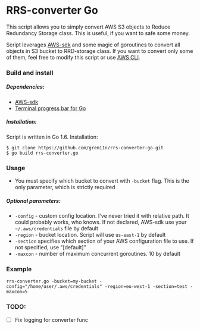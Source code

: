# RRS-converter Go

This script allows you to simply convert AWS S3 objects to Reduce Redundancy Storage class. This is useful, if you want to safe some money.

Script leverages
[AWS-sdk](https://github.com/aws/aws-sdk-go)
and some magic of goroutines to convert all objects in S3 bucket to RRD-storage class. If you want to convert only some of them, feel free to modify this script or use
[AWS CLI](http://www.developmentshack.com/amazon-s3-command-line-optionstipstricks/42).

### Build and install
##### Dependencies:
- [AWS-sdk](https://github.com/aws/aws-sdk-go)
- [Terminal progress bar for Go](https://github.com/cheggaaa/pb)


##### Installation:
Script is written in Go 1.6. Installation:
```
$ git clone https://github.com/grem11n/rrs-converter-go.git
$ go build rrs-converter.go
```

### Usage

- You must specify which bucket to convert with `-bucket` flag. This is the only parameter, which is strictly required

##### Optional parameters:

- `-config` - custom config location. I've never tried it with relative path. It could probably works, who knows. If not declared, AWS-sdk use your `~/.aws/credentials` file by default
- `-region` - bucket location. Script will use `us-east-1` by default
- `-section` specifies which section of your AWS configuration file to use. If not specified, use "[default]"
- `-maxcon` - number of maximum concurrent goroutines. 10 by default

### Example

```
rrs-converter.go -bucket=my-bucket -config="/home/user/.aws/credentials" -region=eu-west-1 -section=test -maxcon=5
```

### TODO:

- [ ] Fix logging for converter func

